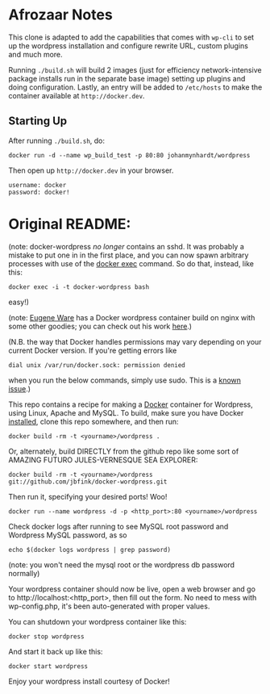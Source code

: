 # Afrozaar Notes

This clone is adapted to add the capabilities that comes with `wp-cli` to set up the wordpress installation and
configure rewrite URL, custom plugins and much more.

Running `./build.sh` will build 2 images (just for efficiency network-intensive package installs run in the separate
  base image) setting up plugins and doing configuration. Lastly, an entry will be added to `/etc/hosts` to make the
  container available at `http://docker.dev`.

## Starting Up

After running `./build.sh`, do:
```
docker run -d --name wp_build_test -p 80:80 johanmynhardt/wordpress
```
Then open up `http://docker.dev` in your browser.

```
username: docker
password: docker!
```

# Original README:

(note: docker-wordpress *no longer* contains an sshd. It was probably a mistake to put one in in the first place, and you can now spawn arbitrary processes with use of the [docker exec](http://blog.docker.com/2014/10/docker-1-3-signed-images-process-injection-security-options-mac-shared-directories/) command. So do that, instead, like this:

```
docker exec -i -t docker-wordpress bash
```

easy!)

(note: [Eugene Ware](http://github.com/eugeneware) has a Docker wordpress container build on nginx with some other goodies; you can check out his work [here](http://github.com/eugeneware/docker-wordpress-nginx).)


(N.B. the way that Docker handles permissions may vary depending on your current Docker version. If you're getting errors like
```
dial unix /var/run/docker.sock: permission denied
```
when you run the below commands, simply use sudo. This is a [known issue](https://twitter.com/docker/status/366040073793323008).)


This repo contains a recipe for making a [Docker](http://docker.io) container for Wordpress, using Linux, Apache and MySQL.
To build, make sure you have Docker [installed](http://www.docker.io/gettingstarted/), clone this repo somewhere, and then run:
```
docker build -rm -t <yourname>/wordpress .
```

Or, alternately, build DIRECTLY from the github repo like some sort of AMAZING FUTURO JULES-VERNESQUE SEA EXPLORER:
```
docker build -rm -t <yourname>/wordpress git://github.com/jbfink/docker-wordpress.git
```

Then run it, specifying your desired ports! Woo!
```
docker run --name wordpress -d -p <http_port>:80 <yourname>/wordpress
```


Check docker logs after running to see MySQL root password and Wordpress MySQL password, as so

```
echo $(docker logs wordpress | grep password)
```

(note: you won't need the mysql root or the wordpress db password normally)


Your wordpress container should now be live, open a web browser and go to http://localhost:<http_port>, then fill out the form. No need to mess with wp-config.php, it's been auto-generated with proper values.


You can shutdown your wordpress container like this:
```
docker stop wordpress
```

And start it back up like this:
```
docker start wordpress
```

Enjoy your wordpress install courtesy of Docker!
